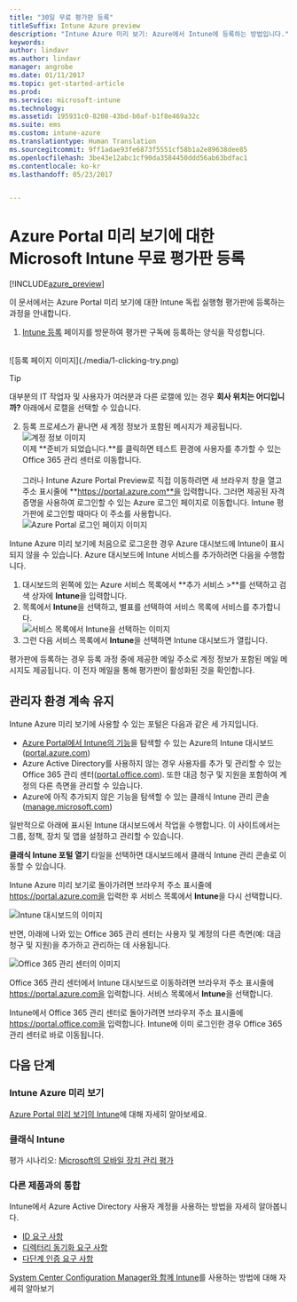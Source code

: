 ```yaml
---
title: "30일 무료 평가판 등록"
titleSuffix: Intune Azure preview
description: "Intune Azure 미리 보기: Azure에서 Intune에 등록하는 방법입니다."
keywords: 
author: lindavr
ms.author: lindavr
manager: angrobe
ms.date: 01/11/2017
ms.topic: get-started-article
ms.prod: 
ms.service: microsoft-intune
ms.technology: 
ms.assetid: 195931c0-8208-43bd-b0af-b1f8e469a32c
ms.suite: ems
ms.custom: intune-azure
ms.translationtype: Human Translation
ms.sourcegitcommit: 9ff1adae93fe6873f5551cf58b1a2e89638dee85
ms.openlocfilehash: 3be43e12abc1cf90da3584450ddd56ab63bdfac1
ms.contentlocale: ko-kr
ms.lasthandoff: 05/23/2017


---
```


# <a name="sign-up-for-a-microsoft-intune-free-trial-for-the-azure-portal-preview"></a>Azure Portal 미리 보기에 대한 Microsoft Intune 무료 평가판 등록

[!INCLUDE[azure_preview](./includes/azure_preview.md)]

이 문서에서는 Azure Portal 미리 보기에 대한 Intune 독립 실행형 평가판에 등록하는 과정을 안내합니다. <!---and prepares your trial with some users so that you can then follow the associated evaluation guide to see how Intune manages mobile devices. ---> <!---or app data when devices are not enrolled in Intune.--->

<!--- ## Assumptions
This sign-up article and the evaluation guide assume you are using the trial for evaluation purposes only and intend to start with a clean environment when you subscribe.

To make it easy for you to get started with the trial, we are setting up a very simple environment that uses only Intune and assumes it will be your sole method of managing devices (known as the mobile device management authority). However, throughout the guide we will point you to deeper technical content if you want to explore farther.

You can do everything in the trial version that you can do in a subscription version; the only difference is you are limited to 100 user accounts in the trial.--->

<!--- ## Sign up for your trial--->
1. [Intune 등록](https://portal.office.com/Signup/Signup.aspx?OfferId=40BE278A-DFD1-470a-9EF7-9F2596EA7FF9&dl=INTUNE_A&ali=1#0%20) 페이지를 방문하여 평가판 구독에 등록하는 양식을 작성합니다.

 <!--- If you have a work or school account and want to use that for your Intune trial, follow [these sign-in instructions](https://docs.microsoft.com/intune-classic/get-started/start-with-a-paid-subscription-to-microsoft-intune-step-1) instead. However, this article assumes that you are not using such an account.---><br/> ![등록 페이지 이미지](./media/1-clicking-try.png)

 > [!TIP]
> 대부분의 IT 작업자 및 사용자가 여러분과 다른 로캘에 있는 경우 **회사 위치는 어디입니까?** 아래에서 로캘을 선택할 수 있습니다.

2. 등록 프로세스가 끝나면 새 계정 정보가 포함된 메시지가 제공됩니다. <br/> ![계정 정보 이미지](./media/2-end-of-sign-up-process.png) <br/>이제 **준비가 되었습니다.**를 클릭하면 테스트 환경에 사용자를 추가할 수 있는 Office 365 관리 센터로 이동합니다. <br/><br/>그러나 Intune Azure Portal Preview로 직접 이동하려면 새 브라우저 창을 열고 주소 표시줄에 **https://portal.azure.com**을 입력합니다. 그러면 제공된 자격 증명을 사용하여 로그인할 수 있는 Azure 로그인 페이지로 이동합니다. Intune 평가판에 로그인할 때마다 이 주소를 사용합니다. <br/> ![Azure Portal 로그인 페이지 이미지](./media/azure-portal-signin.png)

Intune Azure 미리 보기에 처음으로 로그온한 경우 Azure 대시보드에 Intune이 표시되지 않을 수 있습니다. Azure 대시보드에 Intune 서비스를 추가하려면 다음을 수행합니다.
1. 대시보드의 왼쪽에 있는 Azure 서비스 목록에서 **추가 서비스 >**를 선택하고 검색 상자에 **Intune**을 입력합니다.
2. 목록에서 **Intune**을 선택하고, 별표를 선택하여 서비스 목록에 서비스를 추가합니다.<br/> ![서비스 목록에서 Intune을 선택하는 이미지](./media/azure-add-intune1.png)
3. 그런 다음 서비스 목록에서 **Intune**을 선택하면 Intune 대시보드가 열립니다.

평가판에 등록하는 경우 등록 과정 중에 제공한 메일 주소로 계정 정보가 포함된 메일 메시지도 제공됩니다. 이 전자 메일을 통해 평가판이 활성화된 것을 확인합니다.


<!--- ## Add users
Before you leave the Office 365 Admin center for Intune, you need to add some users to your trial account.

In the Office 365 Admin center, you can add users individually or in bulk by uploading a .csv file. We will do both to set up your trial. However, in your production environment, you will probably want to take advantage of your Azure Active Directory user accounts, which you can learn more about in our [Getting Started guide](https://docs.microsoft.com/intune-classic/get-started/start-with-a-paid-subscription-to-microsoft-intune-step-3) and in the [Next steps](#Next-steps) section of this article.

### Add an individual user
1. Choose either of the options to add a use to open a form that allows you to create a user. Only the items starred with an asterisk (\*) are required.
![Image of add user button options](./media/sign-up/add-user.png)


2.  When you add the user, the final step will be to send the user an email with their temporary Intune password. For the purposes of this evaluation, use your own work email address so you will receive the log-on information and see the email your users will get. You can then use these user identities to enroll test devices.<br/>

 ![Image of add user final step](./media/sign-up/new-user-2.png)

3. If you want to assign a user an admin role after you create it, you can edit the role in the Office 365 Admin center by selecting the user name from your list of users, and then choosing **Edit** in the Role line to see the list of user roles you can select from and assign to that user.

 ![Image of user  role options](./media/sign-up/change-user-role.png)

### Import multiple users
1. You will find the wizard for importing multiple users in the **More** list.

 ![Image of option to add multiple users](./media/sign-up/add-multiple-users.png)

2. To help you set up your .csv file correctly, you can download a template file to populate with your user data. Download the .csv file that contains headers and sample user information to see exactly the kind of data is needed for each field.

 ![Image of first step in bulk enrollment wizard](./media/sign-up/bulk-enroll-step-1.png)


3. After you’ve created and saved your .csv file, choose **Browse** to select the file. Verify, and choose **Next**. Your users will be uploaded and added to your list of active users.

> [!NOTE]
> Your users won't show up in Intune until they've enrolled a device to be managed.

Now it’s time to head over to Intune to start managing your users, their devices, and their apps.--->

## <a name="keeping-the-admin-experiences-straight"></a>관리자 환경 계속 유지
<!---### Classic Intune
There are two portals you will use for classic Intune:
- The Office 365 Admin center ([portal.office.com](https://portal.office.com))
- The Intune administration console ([manage.microsoft.com](https://manage.microsoft.com))

Normally, you’ll do your work in the Intune administration console, shown below. This is the site where you set up and manage your groups, policies, devices, and apps.

![Image of Intune administration console](./media/sign-up/intune-admin-console.png)

However, you will use the Office 365 Admin center, shown below, to add and manage your users and other aspects of your account, including billing and support.

![Image of Office 365 Admin center](./media/sign-up/office-admin-center.png)

You can navigate from the Office 365 Admin center to the Intune admin console. The admin centers are under the last item in the left navigation pane. Choose **Intune** to open the Intune admin console in a new tab.

![Image of link to Intune administration console](./media/sign-up/link-to-intune.png)

To get from Intune back to the Office 365 Admin center, choose the **Add Users** task on the Groups Overview page.

![Image of link back to Office 365  Admin center](./media/sign-up/task-add-users.png)--->

<!---### Intune Azure preview--->
Intune Azure 미리 보기에 사용할 수 있는 포털은 다음과 같은 세 가지입니다.
- [Azure Portal에서 Intune의 기능](what-is-intune.md)을 탐색할 수 있는 Azure의 Intune 대시보드([portal.azure.com](https://portal.azure.com))
- Azure Active Directory를 사용하지 않는 경우 사용자를 추가 및 관리할 수 있는Office 365 관리 센터([portal.office.com](https://portal.office.com)). 또한 대금 청구 및 지원을 포함하여 계정의 다른 측면을 관리할 수 있습니다.
- Azure에 아직 추가되지 않은 기능을 탐색할 수 있는 클래식 Intune 관리 콘솔([manage.microsoft.com](https://manage.microsoft.com))

일반적으로 아래에 표시된 Intune 대시보드에서 작업을 수행합니다. 이 사이트에서는 그룹, 정책, 장치 및 앱을 설정하고 관리할 수 있습니다.

**클래식 Intune 포털 열기** 타일을 선택하면 대시보드에서 클래식 Intune 관리 콘솔로 이동할 수 있습니다.

Intune Azure 미리 보기로 돌아가려면 브라우저 주소 표시줄에 https://portal.azure.com을 입력한 후 서비스 목록에서 **Intune**을 다시 선택합니다.

 ![Intune 대시보드의 이미지](./media/intune-azure-dashboard.png)


반면, 아래에 나와 있는 Office 365 관리 센터는 사용자 및 계정의 다른 측면(예: 대금 청구 및 지원)을 추가하고 관리하는 데 사용됩니다.

![Office 365 관리 센터의 이미지](./media/office-admin-center.png)

Office 365 관리 센터에서 Intune 대시보드로 이동하려면 브라우저 주소 표시줄에 https://portal.azure.com을 입력합니다. 서비스 목록에서 **Intune**을 선택합니다.

Intune에서 Office 365 관리 센터로 돌아가려면 브라우저 주소 표시줄에 https://portal.office.com을 입력합니다. Intune에 이미 로그인한 경우 Office 365 관리 센터로 바로 이동됩니다.

## <a name="next-steps"></a>다음 단계

### <a name="intune-azure-preview"></a>Intune Azure 미리 보기
[Azure Portal 미리 보기의 Intune](what-is-intune.md)에 대해 자세히 알아보세요.
### <a name="classic-intune"></a>클래식 Intune
평가 시나리오: [Microsoft의 모바일 장치 관리 평가](https://docs.microsoft.com/intune-classic/understand-explore/mobile-device-management-trial-guide-microsoft-intune)

### <a name="integration-with-other-products"></a>다른 제품과의 통합
Intune에서 Azure Active Directory 사용자 계정을 사용하는 방법을 자세히 알아봅니다.
- [ID 요구 사항](https://docs.microsoft.com/active-directory/active-directory-hybrid-identity-design-considerations-overview#design-considerations-overview)
- [디렉터리 동기화 요구 사항](https://docs.microsoft.com/active-directory/active-directory-hybrid-identity-design-considerations-directory-sync-requirements)
- [다단계 인증 요구 사항](https://docs.microsoft.com/active-directory/active-directory-hybrid-identity-design-considerations-multifactor-auth-requirements)

[System Center Configuration Manager와 함께 Intune](https://docs.microsoft.com/sccm/mdm/understand/hybrid-mobile-device-management)를 사용하는 방법에 대해 자세히 알아보기

